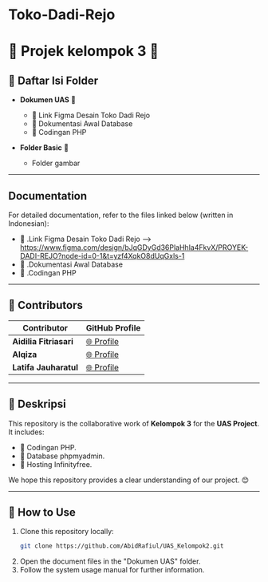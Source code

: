 # Toko-Dadi-Rejo
# 🌟 Projek kelompok 3 🌟

## 📂 Daftar Isi Folder
- **Dokumen UAS** 📄
  - 📘 Link Figma Desain Toko Dadi Rejo
  - 📙 Dokumentasi Awal Database
  - 📗 Codingan PHP
    
- **Folder Basic** 📁
  - Folder gambar

---

## Documentation
For detailed documentation, refer to the files linked below (written in Indonesian):

- 📘 .Link Figma Desain Toko Dadi Rejo --> https://www.figma.com/design/bJqGDyGd36PlaHhla4FkvX/PROYEK-DADI-REJO?node-id=0-1&t=yzf4XqkO8dUqGxls-1
- 📙 .Dokumentasi Awal Database
- 📗 .Codingan PHP

---

## 🤝 Contributors
| Contributor       | GitHub Profile                                  |
|-------------------|-------------------------------------------------|
| **Aidilia Fitriasari**  | [🌐 Profile](https://github.com/aidiliafitriasari) |
| **Alqiza**              | [🌐 Profile](https://github.com/alqiza) |
| **Latifa Jauharatul**   | [🌐 Profile](https://github.com/Latifa270) |

---

## 📝 Deskripsi
This repository is the collaborative work of **Kelompok 3** for the **UAS Project**. It includes:
- 📌 Codingan PHP.
- 📌 Database phpmyadmin.
- 📌 Hosting Infinityfree.

We hope this repository provides a clear understanding of our project. 😊

---

## 🚀 How to Use
1. Clone this repository locally:
   ```bash
   git clone https://github.com/AbidRafiul/UAS_Kelompok2.git
   ```
2. Open the document files in the "Dokumen UAS" folder.
3. Follow the system usage manual for further information.
